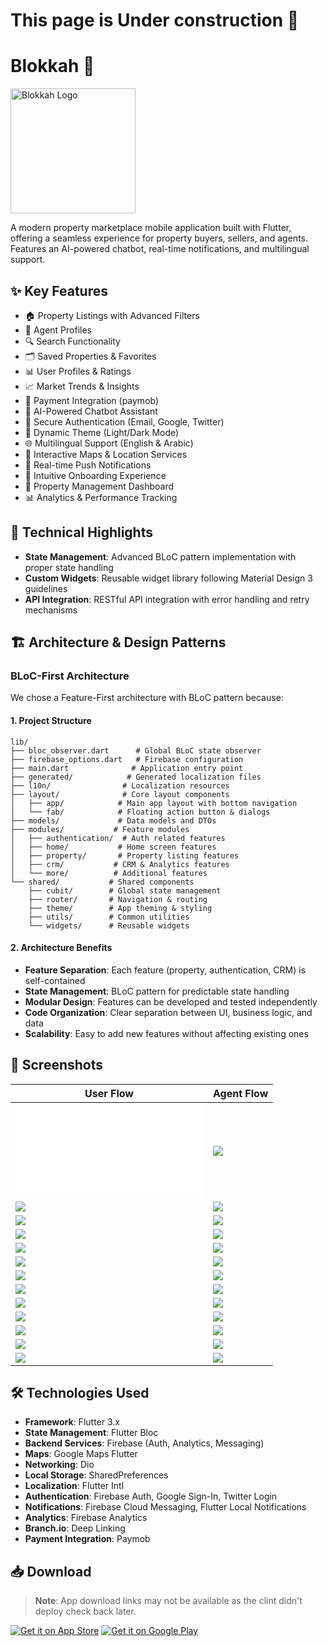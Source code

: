 # This page is Under construction 🚧

# Blokkah 🏢

<img src="Screenshots/logo.png" alt="Blokkah Logo" width="200" height="200"/>

A modern property marketplace mobile application built with Flutter, offering a seamless experience for property buyers, sellers, and agents. Features an AI-powered chatbot, real-time notifications, and multilingual support.

## ✨ Key Features

- 🏠 Property Listings with Advanced Filters
- 🏢 Agent Profiles
- 🔍 Search Functionality
- 🗂️ Saved Properties & Favorites
- 📊 User Profiles & Ratings
- 📈 Market Trends & Insights
- 🏦 Payment Integration (paymob)
- 🤖 AI-Powered Chatbot Assistant
- 🔐 Secure Authentication (Email, Google, Twitter)
- 🌙 Dynamic Theme (Light/Dark Mode)
- 🌐 Multilingual Support (English & Arabic)
- 📍 Interactive Maps & Location Services
- 🔔 Real-time Push Notifications
- 📱 Intuitive Onboarding Experience
- 💼 Property Management Dashboard
- 📊 Analytics & Performance Tracking

## 🎯 Technical Highlights

- **State Management**: Advanced BLoC pattern implementation with proper state handling
- **Custom Widgets**: Reusable widget library following Material Design 3 guidelines
- **API Integration**: RESTful API integration with error handling and retry mechanisms

## 🏗️ Architecture & Design Patterns

### BLoC-First Architecture
We chose a Feature-First architecture with BLoC pattern because:

#### 1. Project Structure
```
lib/
├── bloc_observer.dart      # Global BLoC state observer
├── firebase_options.dart   # Firebase configuration
├── main.dart              # Application entry point
├── generated/            # Generated localization files
├── l10n/                # Localization resources
├── layout/              # Core layout components
│   ├── app/            # Main app layout with bottom navigation
│   └── fab/            # Floating action button & dialogs
├── models/             # Data models and DTOs
├── modules/           # Feature modules
│   ├── authentication/  # Auth related features
│   ├── home/           # Home screen features
│   ├── property/       # Property listing features
│   ├── crm/           # CRM & Analytics features
│   └── more/          # Additional features
└── shared/           # Shared components
    ├── cubit/        # Global state management
    ├── router/       # Navigation & routing
    ├── theme/        # App theming & styling
    ├── utils/        # Common utilities
    └── widgets/      # Reusable widgets
```

#### 2. Architecture Benefits

- **Feature Separation**: Each feature (property, authentication, CRM) is self-contained
- **State Management**: BLoC pattern for predictable state handling
- **Modular Design**: Features can be developed and tested independently
- **Code Organization**: Clear separation between UI, business logic, and data
- **Scalability**: Easy to add new features without affecting existing ones

## 📱 Screenshots

| User Flow | Agent Flow |
|-----------|------------|
| ![](Screenshots/user_flow/Spalsh.pdf) | ![](Screenshots/agent_flow/Splash.png) |
| ![](Screenshots/user_flow/Onboarding%20-%20Select%20Language.jpg) | ![](Screenshots/agent_flow/On%20Boarding.png) |
| ![](Screenshots/user_flow/Onboarding.png) | ![](Screenshots/agent_flow/Create%20Account.png) |
| ![](Screenshots/user_flow/Create%20Account.jpg) | ![](Screenshots/agent_flow/Log%20In.png) |
| ![](Screenshots/user_flow/OTP%20verification.jpg) | ![](Screenshots/agent_flow/Dashboard.png) |
| ![](Screenshots/user_flow/Fill%20profile.jpg) | ![](Screenshots/agent_flow/Property%20Listings.png) |
| ![](Screenshots/user_flow/Home.png) | ![](Screenshots/agent_flow/Add%20Listings.png) |
| ![](Screenshots/user_flow/Explore.png) | ![](Screenshots/agent_flow/Stepper%20Flow.png) |
| ![](Screenshots/user_flow/Search.png) | ![](Screenshots/agent_flow/Profile.png) |
| ![](Screenshots/user_flow/Property.png) | ![](Screenshots/agent_flow/More.png) |
| ![](Screenshots/user_flow/Chat%20Bot.png) | ![](Screenshots/agent_flow/Annual.jpg) |
| ![](Screenshots/user_flow/More.png) | ![](Screenshots/agent_flow/Semi-Annual.jpg) |
| ![](Screenshots/user_flow/App%20Information.png) | ![](Screenshots/agent_flow/Quarterly.jpg) |

## 🛠️ Technologies Used

- **Framework**: Flutter 3.x
- **State Management**: Flutter Bloc
- **Backend Services**: Firebase (Auth, Analytics, Messaging)
- **Maps**: Google Maps Flutter
- **Networking**: Dio
- **Local Storage**: SharedPreferences
- **Localization**: Flutter Intl
- **Authentication**: Firebase Auth, Google Sign-In, Twitter Login
- **Notifications**: Firebase Cloud Messaging, Flutter Local Notifications
- **Analytics**: Firebase Analytics
- **Branch.io**: Deep Linking
- **Payment Integration**: Paymob




## 📥 Download
> **Note**: App download links may not be available as the clint didn't deploy check back later.

[![Get it on App Store](https://img.shields.io/badge/Download_on-the_App_Store-black.svg?style=for-the-badge&logo=apple&logoColor=white)](https://apps.apple.com/app/blokkah)
[![Get it on Google Play](https://img.shields.io/badge/Get_it_on-Google_Play-green.svg?style=for-the-badge&logo=google-play&logoColor=white)](https://play.google.com/store/apps/details?id=com.blokkahco.blokkah)


